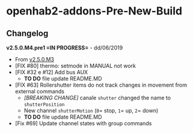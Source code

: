 # openhab2-addons-Pre-New-Build

## Changelog

**v2.5.0.M4.pre1 =IN PROGRESS=** - dd/06/2019

- From [v2.5.0.M3](https://github.com/mvalla/openhab2-addons/blob/openwebnet/bundles/org.openhab.binding.openwebnet/README_beta.md#changelog)
- [FIX #80] thermo: setmode in MANUAL not work
- [FIX #32 e #12] Add bus AUX
   - **TO DO** file update README.MD
- [FIX #63] Rollershutter items do not track changes in movement from external commands
   - *[BREAKING CHANGE]* canale `shutter` changed the name to `shutterPosition`
   - New channel `shutterMotion` (`0`= stop, `1`= up, `2`= down) 
   - **TO DO** file update README.MD
- [Fix #69] Update channel states with group commands
